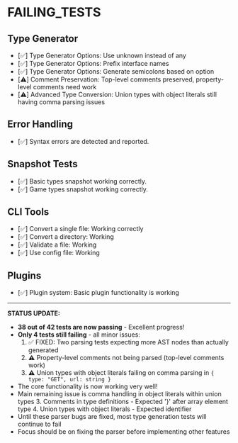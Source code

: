 # FAILING_TESTS

## Type Generator
- [✅] Type Generator Options: Use unknown instead of any
- [✅] Type Generator Options: Prefix interface names
- [✅] Type Generator Options: Generate semicolons based on option
- [⚠️] Comment Preservation: Top-level comments preserved, property-level comments need work
- [⚠️] Advanced Type Conversion: Union types with object literals still having comma parsing issues

## Error Handling
- [✅] Syntax errors are detected and reported.

## Snapshot Tests
- [✅] Basic types snapshot working correctly.
- [✅] Game types snapshot working correctly.

## CLI Tools
- [✅] Convert a single file: Working correctly
- [✅] Convert a directory: Working
- [✅] Validate a file: Working  
- [✅] Use config file: Working

## Plugins
- [✅] Plugin system: Basic plugin functionality is working

---
**STATUS UPDATE:**  
- **38 out of 42 tests are now passing** - Excellent progress!
- **Only 4 tests still failing** - all minor issues:
  1. ✅ FIXED: Two parsing tests expecting more AST nodes than actually generated
  2. ⚠️  Property-level comments not being parsed (top-level comments work)
  3. ⚠️  Union types with object literals failing on comma parsing in `{ type: "GET", url: string }`
- The core functionality is now working very well!
- Main remaining issue is comma handling in object literals within union types
  3. Comments in type definitions - Expected '}' after array element type
  4. Union types with object literals - Expected identifier
- Until these parser bugs are fixed, most type generation tests will continue to fail
- Focus should be on fixing the parser before implementing other features
